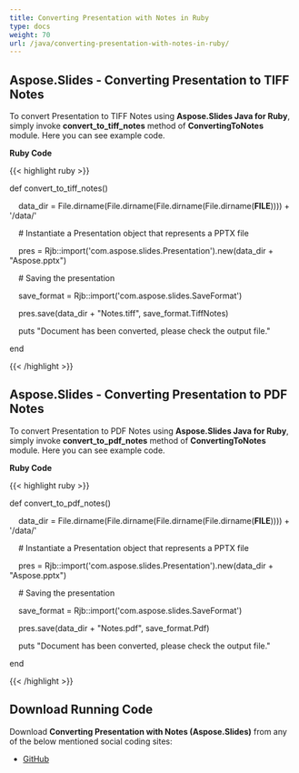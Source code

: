 ```yaml
---
title: Converting Presentation with Notes in Ruby
type: docs
weight: 70
url: /java/converting-presentation-with-notes-in-ruby/
---
```


## **Aspose.Slides - Converting Presentation to TIFF Notes**
To convert Presentation to TIFF Notes using **Aspose.Slides Java for Ruby**, simply invoke **convert_to_tiff_notes** method of **ConvertingToNotes** module. Here you can see example code.

**Ruby Code**

{{< highlight ruby >}}

 def convert_to_tiff_notes()

    data_dir = File.dirname(File.dirname(File.dirname(File.dirname(__FILE__)))) + '/data/'



    # Instantiate a Presentation object that represents a PPTX file

    pres = Rjb::import('com.aspose.slides.Presentation').new(data_dir + "Aspose.pptx")

    # Saving the presentation

    save_format = Rjb::import('com.aspose.slides.SaveFormat')

    pres.save(data_dir + "Notes.tiff", save_format.TiffNotes)

    puts "Document has been converted, please check the output file."

end   

{{< /highlight >}}
## **Aspose.Slides - Converting Presentation to PDF Notes**
To convert Presentation to PDF Notes using **Aspose.Slides Java for Ruby**, simply invoke **convert_to_pdf_notes** method of **ConvertingToNotes** module. Here you can see example code.

**Ruby Code**

{{< highlight ruby >}}

 def convert_to_pdf_notes()

    data_dir = File.dirname(File.dirname(File.dirname(File.dirname(__FILE__)))) + '/data/'



    # Instantiate a Presentation object that represents a PPTX file

    pres = Rjb::import('com.aspose.slides.Presentation').new(data_dir + "Aspose.pptx")

    # Saving the presentation

    save_format = Rjb::import('com.aspose.slides.SaveFormat')

    pres.save(data_dir + "Notes.pdf", save_format.Pdf)

    puts "Document has been converted, please check the output file."

end   

{{< /highlight >}}
## **Download Running Code**
Download **Converting Presentation with Notes (Aspose.Slides)** from any of the below mentioned social coding sites:

- [GitHub](https://github.com/aspose-slides/Aspose.Slides-for-Java/tree/master/Plugins/Aspose_Slides_Java_for_Ruby/lib/asposeslidesjava/Presentation/convertingtonotes.rb)

